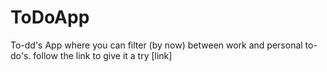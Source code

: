 # ToDoApp
To-dd's App where you can filter (by now) between work and personal to-do's.
follow the link to give it a try [link]
